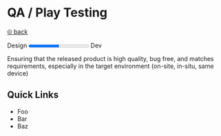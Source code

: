 # QA / Play Testing

[&olt; back](../README.md)

Design <progress value="0.5"></progress> Dev

Ensuring that the released product is high quality, bug free, and matches requirements, especially in the target environment (on-site, in-situ, same device)

## Quick Links

* Foo
* Bar
* Baz